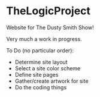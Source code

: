 # TheLogicProject
Website for The Dusty Smith Show!

Very much a work in progress.

To Do (no particular order):
- Determine site layout
- Select a site color scheme
- Define site pages
- Gather/create artwork for site
- Do the coding things
